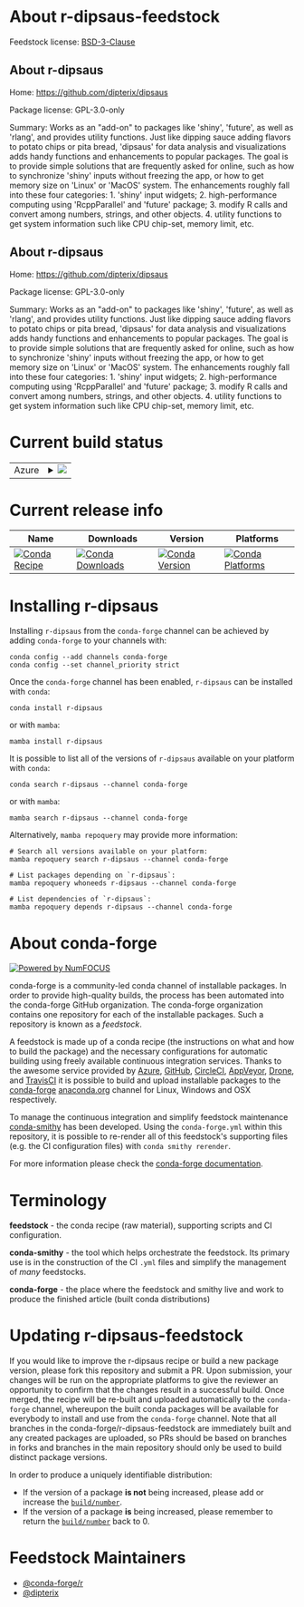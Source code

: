 About r-dipsaus-feedstock
=========================

Feedstock license: [BSD-3-Clause](https://github.com/conda-forge/r-dipsaus-feedstock/blob/main/LICENSE.txt)


About r-dipsaus
---------------

Home: https://github.com/dipterix/dipsaus

Package license: GPL-3.0-only

Summary: Works as an "add-on" to packages like 'shiny', 'future', as well as 'rlang',
and provides utility functions. Just like dipping sauce adding flavors to potato
chips or pita bread, 'dipsaus' for data analysis and visualizations adds handy
functions and enhancements to popular packages. The goal is to provide simple solutions
that are frequently asked for online, such as how to synchronize 'shiny' inputs
without freezing the app, or how to get memory size on 'Linux' or 'MacOS' system.
The enhancements roughly fall into these four categories: 1. 'shiny' input widgets;
2. high-performance computing using 'RcppParallel' and 'future' package; 3.
modify R calls and convert among numbers, strings, and other objects. 4. utility
functions to get system information such like CPU chip-set, memory limit, etc.


About r-dipsaus
---------------

Home: https://github.com/dipterix/dipsaus

Package license: GPL-3.0-only

Summary: Works as an "add-on" to packages like 'shiny', 'future', as well as 'rlang',
and provides utility functions. Just like dipping sauce adding flavors to potato
chips or pita bread, 'dipsaus' for data analysis and visualizations adds handy
functions and enhancements to popular packages. The goal is to provide simple solutions
that are frequently asked for online, such as how to synchronize 'shiny' inputs
without freezing the app, or how to get memory size on 'Linux' or 'MacOS' system.
The enhancements roughly fall into these four categories: 1. 'shiny' input widgets;
2. high-performance computing using 'RcppParallel' and 'future' package; 3.
modify R calls and convert among numbers, strings, and other objects. 4. utility
functions to get system information such like CPU chip-set, memory limit, etc.


Current build status
====================


<table>
    
  <tr>
    <td>Azure</td>
    <td>
      <details>
        <summary>
          <a href="https://dev.azure.com/conda-forge/feedstock-builds/_build/latest?definitionId=17813&branchName=main">
            <img src="https://dev.azure.com/conda-forge/feedstock-builds/_apis/build/status/r-dipsaus-feedstock?branchName=main">
          </a>
        </summary>
        <table>
          <thead><tr><th>Variant</th><th>Status</th></tr></thead>
          <tbody><tr>
              <td>linux_64_r_base4.2</td>
              <td>
                <a href="https://dev.azure.com/conda-forge/feedstock-builds/_build/latest?definitionId=17813&branchName=main">
                  <img src="https://dev.azure.com/conda-forge/feedstock-builds/_apis/build/status/r-dipsaus-feedstock?branchName=main&jobName=linux&configuration=linux%20linux_64_r_base4.2" alt="variant">
                </a>
              </td>
            </tr><tr>
              <td>linux_64_r_base4.3</td>
              <td>
                <a href="https://dev.azure.com/conda-forge/feedstock-builds/_build/latest?definitionId=17813&branchName=main">
                  <img src="https://dev.azure.com/conda-forge/feedstock-builds/_apis/build/status/r-dipsaus-feedstock?branchName=main&jobName=linux&configuration=linux%20linux_64_r_base4.3" alt="variant">
                </a>
              </td>
            </tr><tr>
              <td>osx_64_r_base4.2</td>
              <td>
                <a href="https://dev.azure.com/conda-forge/feedstock-builds/_build/latest?definitionId=17813&branchName=main">
                  <img src="https://dev.azure.com/conda-forge/feedstock-builds/_apis/build/status/r-dipsaus-feedstock?branchName=main&jobName=osx&configuration=osx%20osx_64_r_base4.2" alt="variant">
                </a>
              </td>
            </tr><tr>
              <td>osx_64_r_base4.3</td>
              <td>
                <a href="https://dev.azure.com/conda-forge/feedstock-builds/_build/latest?definitionId=17813&branchName=main">
                  <img src="https://dev.azure.com/conda-forge/feedstock-builds/_apis/build/status/r-dipsaus-feedstock?branchName=main&jobName=osx&configuration=osx%20osx_64_r_base4.3" alt="variant">
                </a>
              </td>
            </tr><tr>
              <td>win_64</td>
              <td>
                <a href="https://dev.azure.com/conda-forge/feedstock-builds/_build/latest?definitionId=17813&branchName=main">
                  <img src="https://dev.azure.com/conda-forge/feedstock-builds/_apis/build/status/r-dipsaus-feedstock?branchName=main&jobName=win&configuration=win%20win_64_" alt="variant">
                </a>
              </td>
            </tr>
          </tbody>
        </table>
      </details>
    </td>
  </tr>
</table>

Current release info
====================

| Name | Downloads | Version | Platforms |
| --- | --- | --- | --- |
| [![Conda Recipe](https://img.shields.io/badge/recipe-r--dipsaus-green.svg)](https://anaconda.org/conda-forge/r-dipsaus) | [![Conda Downloads](https://img.shields.io/conda/dn/conda-forge/r-dipsaus.svg)](https://anaconda.org/conda-forge/r-dipsaus) | [![Conda Version](https://img.shields.io/conda/vn/conda-forge/r-dipsaus.svg)](https://anaconda.org/conda-forge/r-dipsaus) | [![Conda Platforms](https://img.shields.io/conda/pn/conda-forge/r-dipsaus.svg)](https://anaconda.org/conda-forge/r-dipsaus) |

Installing r-dipsaus
====================

Installing `r-dipsaus` from the `conda-forge` channel can be achieved by adding `conda-forge` to your channels with:

```
conda config --add channels conda-forge
conda config --set channel_priority strict
```

Once the `conda-forge` channel has been enabled, `r-dipsaus` can be installed with `conda`:

```
conda install r-dipsaus
```

or with `mamba`:

```
mamba install r-dipsaus
```

It is possible to list all of the versions of `r-dipsaus` available on your platform with `conda`:

```
conda search r-dipsaus --channel conda-forge
```

or with `mamba`:

```
mamba search r-dipsaus --channel conda-forge
```

Alternatively, `mamba repoquery` may provide more information:

```
# Search all versions available on your platform:
mamba repoquery search r-dipsaus --channel conda-forge

# List packages depending on `r-dipsaus`:
mamba repoquery whoneeds r-dipsaus --channel conda-forge

# List dependencies of `r-dipsaus`:
mamba repoquery depends r-dipsaus --channel conda-forge
```


About conda-forge
=================

[![Powered by
NumFOCUS](https://img.shields.io/badge/powered%20by-NumFOCUS-orange.svg?style=flat&colorA=E1523D&colorB=007D8A)](https://numfocus.org)

conda-forge is a community-led conda channel of installable packages.
In order to provide high-quality builds, the process has been automated into the
conda-forge GitHub organization. The conda-forge organization contains one repository
for each of the installable packages. Such a repository is known as a *feedstock*.

A feedstock is made up of a conda recipe (the instructions on what and how to build
the package) and the necessary configurations for automatic building using freely
available continuous integration services. Thanks to the awesome service provided by
[Azure](https://azure.microsoft.com/en-us/services/devops/), [GitHub](https://github.com/),
[CircleCI](https://circleci.com/), [AppVeyor](https://www.appveyor.com/),
[Drone](https://cloud.drone.io/welcome), and [TravisCI](https://travis-ci.com/)
it is possible to build and upload installable packages to the
[conda-forge](https://anaconda.org/conda-forge) [anaconda.org](https://anaconda.org/)
channel for Linux, Windows and OSX respectively.

To manage the continuous integration and simplify feedstock maintenance
[conda-smithy](https://github.com/conda-forge/conda-smithy) has been developed.
Using the ``conda-forge.yml`` within this repository, it is possible to re-render all of
this feedstock's supporting files (e.g. the CI configuration files) with ``conda smithy rerender``.

For more information please check the [conda-forge documentation](https://conda-forge.org/docs/).

Terminology
===========

**feedstock** - the conda recipe (raw material), supporting scripts and CI configuration.

**conda-smithy** - the tool which helps orchestrate the feedstock.
                   Its primary use is in the construction of the CI ``.yml`` files
                   and simplify the management of *many* feedstocks.

**conda-forge** - the place where the feedstock and smithy live and work to
                  produce the finished article (built conda distributions)


Updating r-dipsaus-feedstock
============================

If you would like to improve the r-dipsaus recipe or build a new
package version, please fork this repository and submit a PR. Upon submission,
your changes will be run on the appropriate platforms to give the reviewer an
opportunity to confirm that the changes result in a successful build. Once
merged, the recipe will be re-built and uploaded automatically to the
`conda-forge` channel, whereupon the built conda packages will be available for
everybody to install and use from the `conda-forge` channel.
Note that all branches in the conda-forge/r-dipsaus-feedstock are
immediately built and any created packages are uploaded, so PRs should be based
on branches in forks and branches in the main repository should only be used to
build distinct package versions.

In order to produce a uniquely identifiable distribution:
 * If the version of a package **is not** being increased, please add or increase
   the [``build/number``](https://docs.conda.io/projects/conda-build/en/latest/resources/define-metadata.html#build-number-and-string).
 * If the version of a package **is** being increased, please remember to return
   the [``build/number``](https://docs.conda.io/projects/conda-build/en/latest/resources/define-metadata.html#build-number-and-string)
   back to 0.

Feedstock Maintainers
=====================

* [@conda-forge/r](https://github.com/conda-forge/r/)
* [@dipterix](https://github.com/dipterix/)

